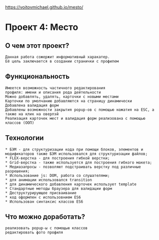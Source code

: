 https://voitovmichael.github.io/mesto/
# Проект 4: Место

## О чем этот проект?
	Данная работа сожержит информативный харакатер.
	Её цель заключается в создании странички с профилем

## Функциональность
	Имеется возможность частичного редактирования
	профиля: имени и описания рода дейтельности
	Можно добавлять, удалять, карточки с новыми местами
	Карточки по умолчанию добавляются на страницу динамически
	Добавлена валидация форм
	Добавлены возможности закрытия popup-ов с помощью нажатия на ESC, а также на клик на оверлэй
	Реализация карточек мест и валидация форм реализована с помощью классов (ООП)

## Технологии
	* БЭМ - для структуризации кода при помощи блоков, элементов и модификаторов также БЭМ использовался для структуризации файлов; 
	* FLEX-верстка - для построения гибкой верстки;
	* Grid-верстка - также используется для построения гибкого макета;
	* Медиазапросы - позволяют подстраивать верстку под различные разрешения;
	* Использование js: DOM, работа со слушателями;
	* для анимации использовался transition
	* для динамического добавления карточек использует template
	* Стандартные методы браузера для валидации форм
	* Деструктурирующее присваивание
	* код оформлен с использовнием ES6
	* Использован синтаксис классов ES6

## Что можно доработать?
	реализовать popup-ы с помощью классов
	редактировать фото профиля
	